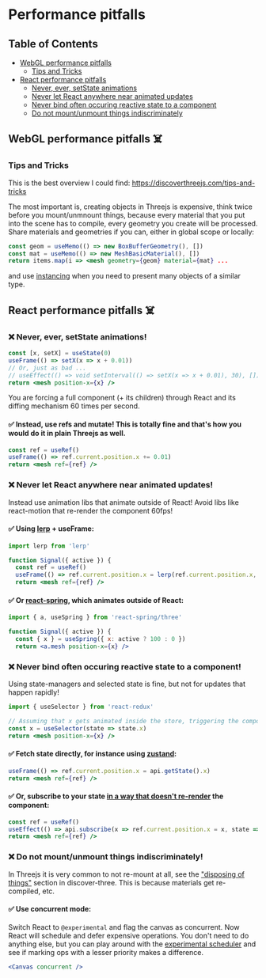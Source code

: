 # Performance pitfalls

## Table of Contents
- [WebGL performance pitfalls](#webgl-pitfalls)
    - [Tips and Tricks](#tips-and-tricks)
- [React performance pitfalls](#react-pitfalls)
    - [Never, ever, setState animations](#never-ever-set-state)
    - [Never let React anywhere near animated updates](#never-let-react-animate)
    - [Never bind often occuring reactive state to a component](#never-bind-reactive-component)
    - [Do not mount/unmount things indiscriminately](#do-not-mount-unmount-indiscriminately)

## WebGL performance pitfalls ☠️ <a id="webgl-pitfalls"></a>

### Tips and Tricks <a id="tip-and-tricks"></a>

This is the best overview I could find: https://discoverthreejs.com/tips-and-tricks

The most important is, creating objects in Threejs is expensive, think twice before you mount/unmnount things, because every material that you put into the scene has to compile, every geometry you create will be processed. Share materials and geometries if you can, either in global scope or locally:

```jsx
const geom = useMemo(() => new BoxBufferGeometry(), [])
const mat = useMemo(() => new MeshBasicMaterial(), [])
return items.map(i => <mesh geometry={geom} material={mat} ...
```

and use [instancing](https://codesandbox.io/s/r3f-instanced-colors-8fo01) when you need to present many objects of a similar type.

## React performance pitfalls ☠️ <a id="react-pitfalls"></a>

### ❌ Never, ever, setState animations! <a id="never-ever-set-state"></a>

```jsx
const [x, setX] = useState(0)
useFrame(() => setX(x => x + 0.01))
// Or, just as bad ...
// useEffect(() => void setInterval(() => setX(x => x + 0.01), 30), [])
return <mesh position-x={x} />
```

You are forcing a full component (+ its children) through React and its diffing mechanism 60 times per second.

#### ✅ Instead, use refs and mutate! This is totally fine and that's how you would do it in plain Threejs as well.

```jsx
const ref = useRef()
useFrame(() => ref.current.position.x += 0.01)
return <mesh ref={ref} />
```

### ❌ Never let React anywhere near animated updates! <a id="never-let-react-animate"></a>

Instead use animation libs that animate outside of React! Avoid libs like react-motion that re-render the component 60fps!

#### ✅ Using [lerp](https://github.com/mattdesl/lerp) + useFrame:

```jsx
import lerp from 'lerp'

function Signal({ active }) {
  const ref = useRef()
  useFrame(() => ref.current.position.x = lerp(ref.current.position.x, active ? 100 : 0, 0.1))
  return <mesh ref={ref} />
```

#### ✅ Or [react-spring](https://github.com/react-spring/react-spring), which animates outside of React:

```jsx
import { a, useSpring } from 'react-spring/three'

function Signal({ active }) {
  const { x } = useSpring({ x: active ? 100 : 0 })
  return <a.mesh position-x={x} />
```

### ❌ Never bind often occuring reactive state to a component! <a id="never-bind-reactive-component"></a>

Using state-managers and selected state is fine, but not for updates that happen rapidly!

```jsx
import { useSelector } from 'react-redux'

// Assuming that x gets animated inside the store, triggering the component 60fps
const x = useSelector(state => state.x)
return <mesh position-x={x} />
```

#### ✅ Fetch state directly, for instance using [zustand](https://github.com/react-spring/zustand):

```jsx
useFrame(() => ref.current.position.x = api.getState().x)
return <mesh ref={ref} />
```

#### ✅ Or, subscribe to your state [in a way that doesn't re-render](https://github.com/react-spring/zustand#transient-updates-for-often-occuring-state-changes) the component:

```jsx
const ref = useRef()
useEffect(() => api.subscribe(x => ref.current.position.x = x, state => state.x), [])
return <mesh ref={ref} />
```

### ❌ Do not mount/unmount things indiscriminately! <a id="do-not-mount-unmount-indiscriminately"></a>

In Threejs it is very common to not re-mount at all, see the ["disposing of things"](https://discoverthreejs.com/tips-and-tricks/) section in discover-three. This is because materials get re-compiled, etc.

#### ✅ Use concurrent mode:

Switch React to `@experimental` and flag the canvas as concurrent. Now React will schedule and defer expensive operations. You don't need to do anything else, but you can play around with the [experimental scheduler](https://github.com/drcmda/scheduler-test) and see if marking ops with a lesser priority makes a difference.

```jsx
<Canvas concurrent />
```
